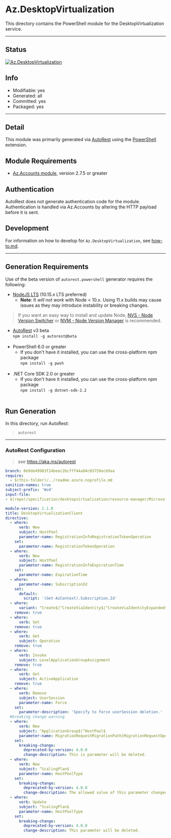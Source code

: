 <!-- region Generated -->
# Az.DesktopVirtualization
This directory contains the PowerShell module for the DesktopVirtualization service.

---
## Status
[![Az.DesktopVirtualization](https://img.shields.io/powershellgallery/v/Az.DesktopVirtualization.svg?style=flat-square&label=Az.DesktopVirtualization "Az.DesktopVirtualization")](https://www.powershellgallery.com/packages/Az.DesktopVirtualization/)

## Info
- Modifiable: yes
- Generated: all
- Committed: yes
- Packaged: yes

---
## Detail
This module was primarily generated via [AutoRest](https://github.com/Azure/autorest) using the [PowerShell](https://github.com/Azure/autorest.powershell) extension.

## Module Requirements
- [Az.Accounts module](https://www.powershellgallery.com/packages/Az.Accounts/), version 2.7.5 or greater

## Authentication
AutoRest does not generate authentication code for the module. Authentication is handled via Az.Accounts by altering the HTTP payload before it is sent.

## Development
For information on how to develop for `Az.DesktopVirtualization`, see [how-to.md](how-to.md).
<!-- endregion -->

---
## Generation Requirements
Use of the beta version of `autorest.powershell` generator requires the following:
- [NodeJS LTS](https://nodejs.org) (10.15.x LTS preferred)
  - **Note**: It *will not work* with Node < 10.x. Using 11.x builds may cause issues as they may introduce instability or breaking changes.
> If you want an easy way to install and update Node, [NVS - Node Version Switcher](../nodejs/installing-via-nvs.md) or [NVM - Node Version Manager](../nodejs/installing-via-nvm.md) is recommended.
- [AutoRest](https://aka.ms/autorest) v3 beta <br>`npm install -g autorest@beta`<br>&nbsp;
- PowerShell 6.0 or greater
  - If you don't have it installed, you can use the cross-platform npm package <br>`npm install -g pwsh`<br>&nbsp;
- .NET Core SDK 2.0 or greater
  - If you don't have it installed, you can use the cross-platform npm package <br>`npm install -g dotnet-sdk-2.2`<br>&nbsp;

## Run Generation
In this directory, run AutoRest:
> `autorest`

---
### AutoRest Configuration
> see https://aka.ms/autorest

``` yaml
branch: 0e9de49983f24beec2bcfff44a84c03759ecb9aa
require:
  - $(this-folder)/../readme.azure.noprofile.md
sanitize-names: true
subject-prefix: 'Wvd'
input-file:
- $(repo)/specification/desktopvirtualization/resource-manager/Microsoft.DesktopVirtualization/preview/2022-10-14-preview/desktopvirtualization.json

module-version: 2.1.0
title: DesktopVirtualizationClient
directive:
  - where:
      verb: New
      subject: HostPool
      parameter-name: RegistrationInfoRegistrationTokenOperation
    set:
      parameter-name: RegistrationTokenOperation
  - where:
      verb: New
      subject: HostPool
      parameter-name: RegistrationInfoExpirationTime
    set:
      parameter-name: ExpirationTime
  - where:
      parameter-name: SubscriptionId
    set:
      default:
        script: '(Get-AzContext).Subscription.Id'
  - where:
      variant: ^Create$|^CreateViaIdentity$|^CreateViaIdentityExpanded$|^Update$|^UpdateViaIdentity$|^Send$|^SendViaIdentity$
    remove: true
  - where:
      verb: Set
    remove: true
  - where:
      verb: Get
      subject: Operation
    remove: true
  - where:
      verb: Invoke
      subject: LevelApplicationGroupAssignment
    remove: true
  - where:
      verb: Get
      subject: ActiveApplication
    remove: true
  - where:      
      verb: Remove    
      subject: UserSession
      parameter-name: Force
    set:
      parameter-description: 'Specify to force userSession deletion.'
  #breaking change warning
  - where:
      verb: New
      subject: ^ApplicationGroup$|^HostPool$ 
      parameter-name: MigrationRequestMigrationPath|MigrationRequestOperation
    set:
      breaking-change:
        deprecated-by-version: 4.0.0
        change-description: This is parameter will be deleted.
  - where:
      verb: New
      subject: ^ScalingPlan$
      parameter-name: HostPoolType
    set:
      breaking-change:
        deprecated-by-version: 4.0.0
        change-description: The allowed value of this parameter changed from 'BYODesktop, Personal, Pooled' to 'Pooled'
  - where:
      verb: Update
      subject: ^ScalingPlan$
      parameter-name: HostPoolType
    set:
      breaking-change:
        deprecated-by-version: 4.0.0
        change-description: This parameter will be deleted.
```
